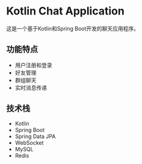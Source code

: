 # Kotlin Chat Application

这是一个基于Kotlin和Spring Boot开发的聊天应用程序。

## 功能特点

- 用户注册和登录
- 好友管理
- 群组聊天
- 实时消息传递

## 技术栈

- Kotlin
- Spring Boot
- Spring Data JPA
- WebSocket
- MySQL
- Redis